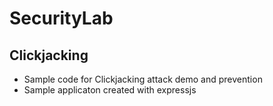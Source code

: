 # SecurityLab

## Clickjacking
- Sample code for Clickjacking attack demo and prevention
- Sample applicaton created with expressjs